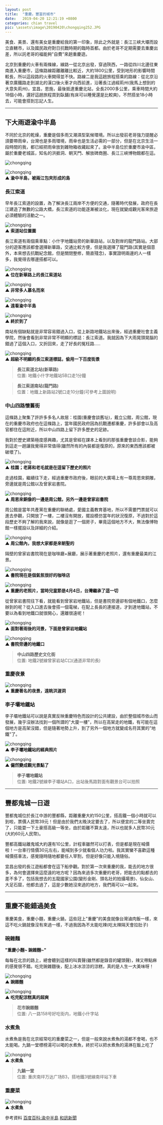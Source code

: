 ```yaml
---
layout: post
title:  "重慶。豐富的城市"
date:   2019-04-20 12:21:19 +0800
categories: chian travel
pic: \assets\image\20190420\chongqing252.JPG
---
```


美食、美景、還有美女是重慶給我的第一印象，除此之外就是：長江三峽大壩而設立直轄市，以及國民政府對日抗戰時期的臨時首都。由於老哥不定期需要去重慶出差，所以託老哥的福能夠"自費"來趟重慶遊。

<!--more-->

北京到重慶的火車有兩條線，線路一從北京出發，穿過陝西，一路從四川北邊往東南進入重慶市，這條路線距離離離比較近，大約1800公里，受到地形的影響時間較長，所以這段路的火車開得並不快。路線二是我這趟旅程搭乘的路線：從北京沿著京廣鐵路走到湖北的漢口後火車才向西前進，沿著長江過經荊州(我馬上想到的大意失荊州)，宜昌，恩施，最後抵達重慶北站，全長2000多公里，乘車時間大約18個小時，還好這趟旅程買到臥鋪(有床可以睡覺還是比較爽)，不然搭坐18小時去，可能會搭到忘記人生。

---
## 下大雨遊渝中半島
不同於北京的乾燥，重慶是個多雨又潮濕型氣候環境。所以出發前老哥強力提醒必須要帶雨傘，台灣也是多雨環境，雨傘也是生活必需的一部分，但是在北京生活一段時間的我，都已經把雨傘放到雜物箱收藏起來了。渝中半島位於重慶市渝中區，屬於重慶老城區，知名的洪捱洞、朝天門、解放碑商圈、長江三峽博物館都在這。

![chongqing](https://xav4vw.sn.files.1drv.com/y4mbxfFqMNnYDfZia_oUKjozgDn-_K7R1MOEvaQWkiW4flqcgnl4otj0gdwbijmOyEN6Tl4vK0OhBmBPeVt9NXbdZ-GzC-C9cA1Wcu9n-P210ebpdFx90HiDRQIeoUfVcCXtmfogRFpoaJQergEyGt4QCNTJKZi-2I4Go3tq-91MICmvPMFV4tg1Ur7ftWywuer-uu0tKPzgVRHEzEgT0naVg?width=660&height=495&cropmode=none)

![chongqing](/assets/image/20190420/chongqing601.JPG)  
**▲ 渝中半島，被兩江包夾形成的島**

### 長江索道
早年長江索道的設置，為了解決長江兩岸不方便的交通，隨著時代發展，政府在長江建造了無數的公路大橋，長江索道的功能逐漸被淡化，現在就變成觀光客來旅遊必須體驗的活動之一。

![chongqing](/assets/image/20190420/chongqing602.JPG)  
**▲ 索道站位置圖**

長江索道有兩個乘車點：小什字地鐵站旁的新華路站，以及對岸的龍門路站。大部分的遊客應該都會選擇新華路，交通比較方便，但是我選擇了龍門路(其實是個意外，本來想去抗戰紀念館，但是關閉整修，簡直殘念)，事實證明兩邊的人一樣多，我覺得去哪邊搭都可以。


![chongqing](/assets/image/20190420/chongqing119.JPG)  
**▲ 位在新華路上的長江索道站**

![chongqing](/assets/image/20190420/chongqing121.JPG)  
**▲ 非常多人慕名而來**

![chongqing](/assets/image/20190420/chongqing125.JPG)  
**▲ 遠看渝中半島**

![chongqing](/assets/image/20190420/chongqing130.JPG)  
**▲ 終於到了**

南站有個缺點就是非常容易錯過入口，從上新路地鐵站出來後，經過重慶社會主義學院，然後會看到非常非常不明顯的標誌：長江索道。我就因為下大雨晃頭晃腦的錯過了這個入口，又折回來，走了好長的冤枉路.....

![chongqing](/assets/image/20190420/chongqing603.JPG)  
**▲ 超級不明顯的長江索道標誌，偷用一下百度街景**

> **長江索道北站(新華路)**  
> 位置: 地鐵小什字地鐵站5B口走1分鐘
>

> **長江索道南站(龍門路)**   
> 位置：地鐵上新路站2號口走10分鐘(可參考上圖說明)
>

### 中山四路懷舊街
這條路上聚集了許許多多名人故居：桂園(重慶會談舊址)，戴立公館，周公館，現在的重慶市政府也在這條路上，當年國民政府因為抗戰遷都重慶，許多部會以及高官都住在這附近，所以中山四路上留下許多歷史的足跡。

我對於歷史建築極度感興趣，尤其是曾經在課本上看到的那張重慶會談合影，能夠到這走一趟讓我覺得非常值得(雖然所有的內裝都是復原的，原來的東西應該都被破壞了)。

![chongqing](/assets/image/20190420/chongqing139.JPG)  
**▲ 桂園；老蔣和老毛就是在這留下歷史的照片**

走過桂園，繼續往下走，經過重慶市政府後，眼前的大廣場上有一尊周恩來銅雕，旁邊就是周公館以及曾家岩書院。

![chongqing](/assets/image/20190420/chongqing160.JPG)  
**▲ 周恩來銅像的一邊是周公館，另外一邊是曾家岩書院**

周公館是當年共產黨在重慶的聯絡處，愛國主義教育基地，所以不需要門票就可以進去參觀，只開放了一樓，二樓沒有開放，擺設模仿當年的狀況復原，不過對於這段歷史不夠了解的我來說，就像是逛了一個房子，畢竟這個地方不大，無法像博物館一樣擺設以及詳細的介紹。

![chongqing](/assets/image/20190420/chongqing144.JPG)  
**▲ 周公館內，我想大家都是來朝聖的**

隔壁的曾家岩書院現在是咖啡廳+展廳，展示著重慶的老照片，還有重慶最美的江景。

![chongqing](/assets/image/20190420/chongqing149.JPG)  
**▲ 書院現在是個氣氛很好的咖啡店**

![chongqing](/assets/image/20190420/chongqing152.JPG)  
**▲ 重慶的老照片，當時兒童節是4月4日，台灣繼承了這一切**

從曾家岩書院往下看，就能看到曾家岩地鐵站，但是書院旁邊卻有個地鐵口，怎麼辦到的呢？從入口進去後會搭一個電梯，在配上長長的連接道，才到達地鐵站，不要以為看到地鐵口就很開心，還離很遠呢！

![chongqing](/assets/image/20190420/chongqing151.JPG)  
**▲ 面對著雨後的河景，下面是曾家岩地鐵站**

![chongqing](/assets/image/20190420/chongqing161.JPG)  
**▲ 書院旁邊的地鐵口**

> **中山四路歷史文化街**  
> 位置: 地鐵2號線曾家岩站C口(通道非常的長)
>

### 重慶夜景

![chongqing](/assets/image/20190420/chongqing014.JPG)  
**▲ 重慶著名的夜景，遠眺洪漄洞**

### 李子壩地鐵站

李子壩地鐵站可以說是真實反映重慶特色而設計的公共建設，由於整個城市依山而發展，幾乎沒辦法找到一個所謂的"大廈一樓"，所以在高架走的地鐵，有可能在這個地方是高架沒錯，但是隨著地勢上升，到了另外一個地方就變成名符其實的"地鐵"了。

![chongqing](/assets/image/20190420/chongqing030.JPG)  
**▲ 李子壩地鐵站的經典照片**

![chongqing](/assets/image/20190420/chongqing028.JPG)  
**▲ 儼然變成觀光景點了**

> **李子壩地鐵站**  
> 位置: 地鐵2號線李子壩站A口，出站後馬路對面有觀景台可以拍照
>
---
## 豐都鬼城一日遊
豐都鬼城位於長江中游的豐都縣，距離重慶大約150公里，搭高鐵一個小時就可以到啦，票價人民幣39元！但是由於我們太晚決定要去了，所以便宜的二等坐賣完了，只能耍一下土豪搭高級一等坐，由於距離不算太遠，所以也就多人民幣30元(大約60元人民幣)。

豐都高鐵站離鬼城大約還有10公里，計程車雖然可以打表，但是都是現在喊價啦！一台車行情價30元左右，能喊到多少就看個人功力啦。我其實蠻不喜歡這種喊價搭車法，感覺隨時隨地都要任人宰割，但是好像只能入境隨俗。

宜昌出發的長江遊船都會在這下船參觀。對於第一次來重慶的我，能去的地方很多，為何會選擇來這麼遠的地方呢？因為來過多次重慶的老哥，把能去的點都去的差不多了，包括我想去的五龍國家公園(變形金剛、頭名壯的拍攝場景)、仙女山、大足石窟，他都去過了，這是少數她沒來過的地方，我們兩可以一起來。

---
## 重慶不能錯過美食

重慶美食，重慶小麵，重慶火鍋，這些冠上"重慶"的美食就像台灣滷肉飯一樣，來這不吃火鍋就像沒有來過一樣，不過我因為不太能吃辣(吃太辣隔天會拉肚子)

### 碗雜麵
**"重慶小麵~ 豌雜麵~"**   

每每在北京的路上，總會聽到這樣的叫賣聲(雖然都是錄音的罐頭聲)，辣又帶點麻的感覺很不錯。吃完豌雜麵後，配上冰冰涼涼的涼糕，真的是人生一大美味呀！

![chongqing](/assets/image/20190420/chongqing116.JPG)  
**▲ 豌雜麵**

![chongqing](/assets/image/20190420/chongqing117.JPG)  
**▲ 吃完配涼糕真的超爽**

>**花市豌雜麵**  
>位置: 八一路158号好吃街内，地鐵小什字站

### 水煮魚
水煮魚是我在北京經常吃的重慶菜之一，但是一般來說水煮魚的湯都不會喝，也不太能喝。九鍋一堂標榜湯可以喝的水煮魚，終於可以把水煮魚的湯淋在飯上吃了

![chongqing](/assets/image/20190420/chongqing176.JPG)  
**▲ 水煮魚**

>**九鍋一堂**   
> 位置: 重庆南坪万达广场B3，搭地鐵3號線南坪站下車
>

### 重慶菜

![chongqing](/assets/image/20190420/chongqing209.JPG)  
**▲ 水煮魚**

參考資料
[百度百科:渝中半島]("https://baike.baidu.com/item/%E6%B8%9D%E4%B8%AD%E5%8D%8A%E5%B2%9B")
[和訊新聞]("http://news.hexun.com/2007-12-01/101918529.html")

